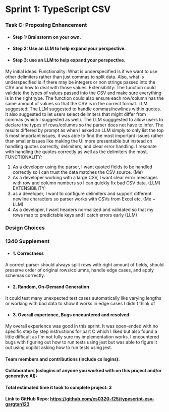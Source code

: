 # Sprint 1: TypeScript CSV

### Task C: Proposing Enhancement

- #### Step 1: Brainstorm on your own.

- #### Step 2: Use an LLM to help expand your perspective.

- #### Step 3: use an LLM to help expand your perspective.
My initial ideas: Functionality: What is underspecified is if we want to use other delimiters rather than just commas to split data. Also, what is underspecified is if there may be integers or non strings passed into the CSV and how to deal with those values. Extensibility: The function could validate the types of values passed into the CSV and make sure everything is in the right type. The function could also ensure each row/column has the same amount of values so that the CSV is in the correct format.
LLM suggested: The LLM suggested to handle commas/newlines within quotes. It also suggested to let users select delimiters that might differ from commas (which I suggested as well). The LLM sugggested to allow users to declare the types of rows/columns so the parser does not have to infer. The results differed by prompt as when I asked an LLM simply to only list the top 5 most important issues, it was able to find the most important issues rather than smaller issues like making the UI more presentable but instead on handling quotes correctly, delimiters, and clear error handling. I resonate with handling the quotes correctly as well as the delimiters the most.
FUNCTIONALITY:
1. As a developer using the parser, I want quoted fields to be handled correctly so I can trust the data matches the CSV source. (Me)
2. As a developer working with a large CSV, I want clear error messages with row and column numbers so I can quickly fix bad CSV data. (LLM)
EXTENSIBILITY:
3. as a developer, I want to configure delimiters and support different newline characters so parser works with CSVs from Excel etc. (Me + LLM)
4. As a developer, I want headers normalized and validated so that my rows map to predictable keys and I catch errors early (LLM)


### Design Choices

### 1340 Supplement

- #### 1. Correctness
A correct parser should always split rows with right amount of fields, should preserve order of original rows/columns, handle edge cases, and apply schemas correctly.
- #### 2. Random, On-Demand Generation
It could test many unexpected test cases automatically like varying lengths or working with bad data to show it works in edge cases I didn't think of
- #### 3. Overall experience, Bugs encountered and resolved

My overall experience was good in this sprint. It was open-ended with no specific step by step instructions for part C which I liked but also found a little difficult as I'm not fully sure my implementation works. I encountered bugs with figuring out how to run tests using jest but was able to figure it out using copilot asking how to run tests using jest.
#### Team members and contributions (include cs logins):

#### Collaborators (cslogins of anyone you worked with on this project and/or generative AI):
#### Total estimated time it took to complete project: 3
#### Link to GitHub Repo:  https://github.com/cs0320-f25/typescript-csv-gargtan123
